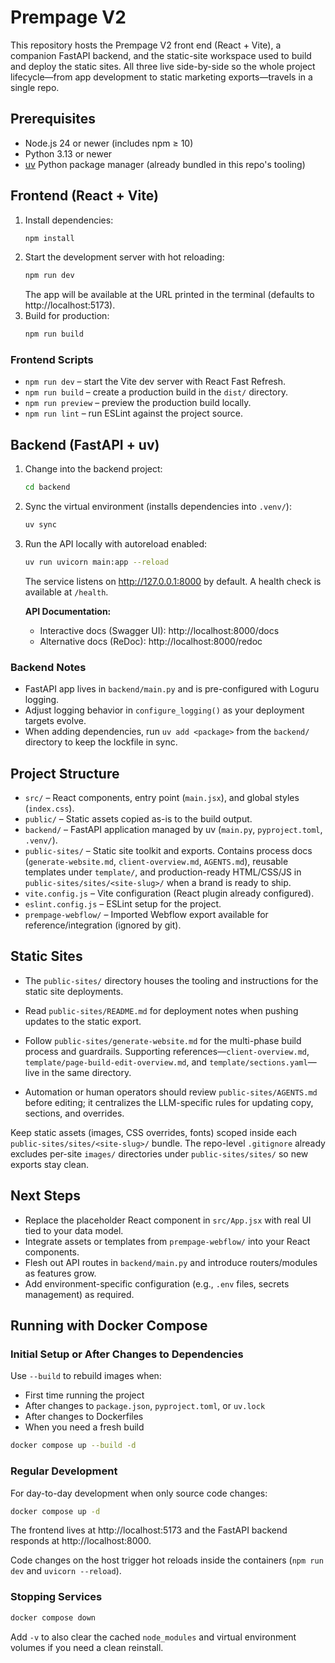 # Prempage V2

This repository hosts the Prempage V2 front end (React + Vite), a companion FastAPI backend, and the static-site workspace used to build and deploy the static sites. All three live side-by-side so the whole project lifecycle—from app development to static marketing exports—travels in a single repo.

## Prerequisites
- Node.js 24 or newer (includes npm ≥ 10)
- Python 3.13 or newer
- [uv](https://github.com/astral-sh/uv) Python package manager (already bundled in this repo's tooling)

## Frontend (React + Vite)
1. Install dependencies:
   ```bash
   npm install
   ```
2. Start the development server with hot reloading:
   ```bash
   npm run dev
   ```
   The app will be available at the URL printed in the terminal (defaults to http://localhost:5173).
3. Build for production:
   ```bash
   npm run build
   ```

### Frontend Scripts
- `npm run dev` – start the Vite dev server with React Fast Refresh.
- `npm run build` – create a production build in the `dist/` directory.
- `npm run preview` – preview the production build locally.
- `npm run lint` – run ESLint against the project source.

## Backend (FastAPI + uv)
1. Change into the backend project:
   ```bash
   cd backend
   ```
2. Sync the virtual environment (installs dependencies into `.venv/`):
   ```bash
   uv sync
   ```
3. Run the API locally with autoreload enabled:
   ```bash
   uv run uvicorn main:app --reload
   ```
   The service listens on http://127.0.0.1:8000 by default. A health check is available at `/health`.

   **API Documentation:**
   - Interactive docs (Swagger UI): http://localhost:8000/docs
   - Alternative docs (ReDoc): http://localhost:8000/redoc

### Backend Notes
- FastAPI app lives in `backend/main.py` and is pre-configured with Loguru logging.
- Adjust logging behavior in `configure_logging()` as your deployment targets evolve.
- When adding dependencies, run `uv add <package>` from the `backend/` directory to keep the lockfile in sync.

## Project Structure
- `src/` – React components, entry point (`main.jsx`), and global styles (`index.css`).
- `public/` – Static assets copied as-is to the build output.
- `backend/` – FastAPI application managed by uv (`main.py`, `pyproject.toml`, `.venv/`).
- `public-sites/` – Static site toolkit and exports. Contains process docs (`generate-website.md`, `client-overview.md`, `AGENTS.md`), reusable templates under `template/`, and production-ready HTML/CSS/JS in `public-sites/sites/<site-slug>/` when a brand is ready to ship.
- `vite.config.js` – Vite configuration (React plugin already configured).
- `eslint.config.js` – ESLint setup for the project.
- `prempage-webflow/` – Imported Webflow export available for reference/integration (ignored by git).

## Static Sites
- The `public-sites/` directory houses the tooling and instructions for the static site deployments.

- Read `public-sites/README.md` for deployment notes when pushing updates to the static export.
- Follow `public-sites/generate-website.md` for the multi-phase build process and guardrails. Supporting references—`client-overview.md`, `template/page-build-edit-overview.md`, and `template/sections.yaml`—live in the same directory.
- Automation or human operators should review `public-sites/AGENTS.md` before editing; it centralizes the LLM-specific rules for updating copy, sections, and overrides.

Keep static assets (images, CSS overrides, fonts) scoped inside each `public-sites/sites/<site-slug>/` bundle. The repo-level `.gitignore` already excludes per-site `images/` directories under `public-sites/sites/` so new exports stay clean.

## Next Steps
- Replace the placeholder React component in `src/App.jsx` with real UI tied to your data model.
- Integrate assets or templates from `prempage-webflow/` into your React components.
- Flesh out API routes in `backend/main.py` and introduce routers/modules as features grow.
- Add environment-specific configuration (e.g., `.env` files, secrets management) as required.

## Running with Docker Compose

### Initial Setup or After Changes to Dependencies
Use `--build` to rebuild images when:
- First time running the project
- After changes to `package.json`, `pyproject.toml`, or `uv.lock`
- After changes to Dockerfiles
- When you need a fresh build

```bash
docker compose up --build -d
```

### Regular Development
For day-to-day development when only source code changes:
```bash
docker compose up -d
```

The frontend lives at http://localhost:5173 and the FastAPI backend responds at http://localhost:8000.

Code changes on the host trigger hot reloads inside the containers (`npm run dev` and `uvicorn --reload`).

### Stopping Services
```bash
docker compose down
```
Add `-v` to also clear the cached `node_modules` and virtual environment volumes if you need a clean reinstall.
